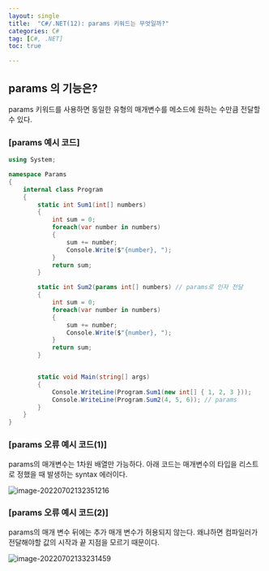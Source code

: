 ```yaml
---
layout: single
title:  "C#/.NET(12): params 키워드는 무엇일까?"
categories: C#
tag: [C#, .NET]
toc: true 

---
```


## params 의 기능은?

params 키워드를 사용하면 동일한 유형의 매개변수를 메소드에 원하는 수만큼 전달할 수 있다.



### [params 예시  코드]

```c#
using System;

namespace Params
{
	internal class Program
	{
		static int Sum1(int[] numbers)
		{
			int sum = 0;
			foreach(var number in numbers)
			{
				sum += number;
				Console.Write($"{number}, ");
			}
			return sum;
		}

		static int Sum2(params int[] numbers) // params로 인자 전달
		{
			int sum = 0;
			foreach(var number in numbers)
			{
				sum += number;
				Console.Write($"{number}, ");
			}
			return sum;
		}


		static void Main(string[] args)
		{
			Console.WriteLine(Program.Sum1(new int[] { 1, 2, 3 }));
			Console.WriteLine(Program.Sum2(4, 5, 6)); // params
		}
	}
}
```



### [params 오류 예시 코드(1)]

params의 매개변수는 1차원 배열만 가능하다. 아래 코드는 매개변수의 타입을 리스트로 정했을 때 발생하는 syntax 에러이다.

![image-20220702132351216](/assets/img/image-20220702132351216.png)



### [params 오류 예시 코드(2)]

params의 매개 변수 뒤에는 추가 매개 변수가 허용되지 않는다. 왜냐하면 컴파일러가 전달해야할 값의 시작과 끝 지점을 모르기 때문이다. 

![image-20220702133231459](/assets/img/image-20220702133231459.png)